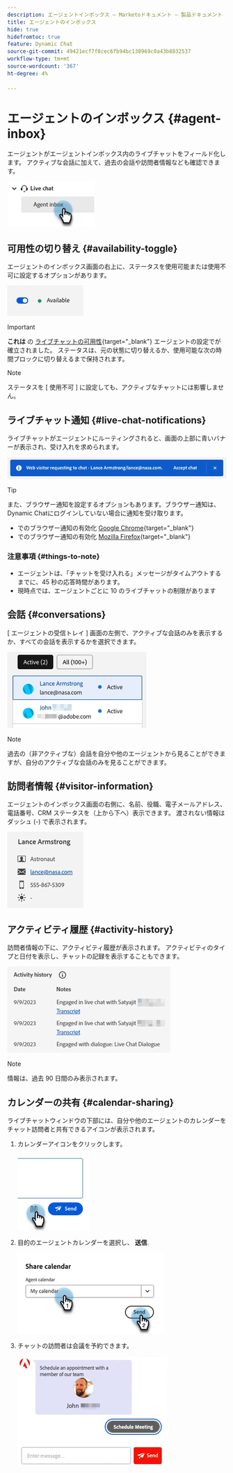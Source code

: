 ```yaml
---
description: エージェントインボックス — Marketoドキュメント — 製品ドキュメント
title: エージェントのインボックス
hide: true
hidefromtoc: true
feature: Dynamic Chat
source-git-commit: 49421ecf7f8cec6fb94bc138969c0a43b8832537
workflow-type: tm+mt
source-wordcount: '367'
ht-degree: 4%

---
```


# エージェントのインボックス {#agent-inbox}

エージェントがエージェントインボックス内のライブチャットをフィールド化します。 アクティブな会話に加えて、過去の会話や訪問者情報なども確認できます。

![](assets/agent-inbox-1.png)

## 可用性の切り替え {#availability-toggle}

エージェントのインボックス画面の右上に、ステータスを使用可能または使用不可に設定するオプションがあります。

![](assets/agent-inbox-2.png)

>[!IMPORTANT]
>
>**これは** の [ライブチャットの可用性](/help/marketo/product-docs/demand-generation/dynamic-chat-two/setup-and-configuration/agent-settings.md#live-chat-availability){target="_blank"} エージェントの設定でが確立されました。 ステータスは、元の状態に切り替えるか、使用可能な次の時間ブロックに切り替えるまで保持されます。

>[!NOTE]
>
>ステータスを [ 使用不可 ] に設定しても、アクティブなチャットには影響しません。

## ライブチャット通知 {#live-chat-notifications}

ライブチャットがエージェントにルーティングされると、画面の上部に青いバナーが表示され、受け入れを求められます。

![](assets/agent-inbox-3.png)

>[!TIP]
>
>また、ブラウザー通知を設定するオプションもあります。ブラウザー通知は、Dynamic Chatにログインしていない場合に通知を受け取ります。
>
>* でのブラウザー通知の有効化 [Google Chrome](https://support.google.com/chrome/answer/3220216?hl=en&amp;co=GENIE.Platform%3DDesktop){target="_blank"}
>* でのブラウザー通知の有効化 [Mozilla Firefox](https://support.mozilla.org/en-US/kb/push-notifications-firefox){target="_blank"}

### 注意事項 {#things-to-note}

* エージェントは、「チャットを受け入れる」メッセージがタイムアウトするまでに、45 秒の応答時間があります。
* 現時点では、エージェントごとに 10 のライブチャットの制限があります

## 会話 {#conversations}

[ エージェントの受信トレイ ] 画面の左側で、アクティブな会話のみを表示するか、すべての会話を表示するかを選択できます。

![](assets/agent-inbox-4.png)

>[!NOTE]
>
>過去の（非アクティブな）会話を自分や他のエージェントから見ることができますが、自分のアクティブな会話のみを見ることができます。

## 訪問者情報 {#visitor-information}

エージェントのインボックス画面の右側に、名前、役職、電子メールアドレス、電話番号、CRM ステータスを（上から下へ）表示できます。 渡されない情報はダッシュ (-) で表示されます。

![](assets/agent-inbox-5.png)

## アクティビティ履歴 {#activity-history}

訪問者情報の下に、アクティビティ履歴が表示されます。 アクティビティのタイプと日付を表示し、チャットの記録を表示することもできます。

![](assets/agent-inbox-6.png)

>[!NOTE]
>
>情報は、過去 90 日間のみ表示されます。

## カレンダーの共有 {#calendar-sharing}

ライブチャットウィンドウの下部には、自分や他のエージェントのカレンダーをチャット訪問者と共有できるアイコンが表示されます。

1. カレンダーアイコンをクリックします。

   ![](assets/agent-inbox-7.png)

1. 目的のエージェントカレンダーを選択し、 **送信**.

   ![](assets/agent-inbox-8.png)

1. チャットの訪問者は会議を予約できます。

   ![](assets/agent-inbox-9.png)
